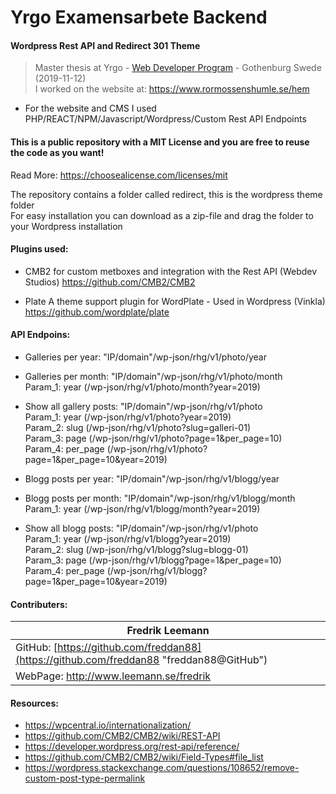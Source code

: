 # Yrgo Examensarbete Backend
#### Wordpress Rest API and Redirect 301 Theme

> Master thesis at Yrgo - [Web Developer Program](https://yrgo.se/utbildningar/media-och-kommunikation/webbutvecklare/) - Gothenburg Swede (2019-11-12)<br/>
> I worked on the website at: https://www.rormossenshumle.se/hem

- For the website and CMS I used PHP/REACT/NPM/Javascript/Wordpress/Custom Rest API Endpoints

#### This is a public repository with a MIT License and you are free to reuse the code as you want!
Read More:  https://choosealicense.com/licenses/mit

The repository contains a folder called redirect, this is the wordpress theme folder<br/>
For easy installation you can download as a zip-file and drag the folder to your Wordpress installation

#### Plugins used:

- CMB2 for custom metboxes and integration with the Rest API (Webdev Studios) https://github.com/CMB2/CMB2

- Plate A theme support plugin for WordPlate - Used in Wordpress (Vinkla) https://github.com/wordplate/plate

#### API Endpoins:

- Galleries per year: "IP/domain"/wp-json/rhg/v1/photo/year

- Galleries per month: "IP/domain"/wp-json/rhg/v1/photo/month<br/>
Param_1: year (/wp-json/rhg/v1/photo/month?year=2019)

- Show all gallery posts: "IP/domain"/wp-json/rhg/v1/photo<br/>
Param_1: year (/wp-json/rhg/v1/photo?year=2019)<br/>
Param_2: slug (/wp-json/rhg/v1/photo?slug=galleri-01)<br/>
Param_3: page (/wp-json/rhg/v1/photo?page=1&per_page=10)<br/>
Param_4: per_page (/wp-json/rhg/v1/photo?page=1&per_page=10&year=2019)

- Blogg posts per year: "IP/domain"/wp-json/rhg/v1/blogg/year

- Blogg posts per month: "IP/domain"/wp-json/rhg/v1/blogg/month<br/>
Param_1: year (/wp-json/rhg/v1/blogg/month?year=2019)

- Show all blogg posts: "IP/domain"/wp-json/rhg/v1/photo<br/>
Param_1: year (/wp-json/rhg/v1/blogg?year=2019)<br/>
Param_2: slug (/wp-json/rhg/v1/blogg?slug=blogg-01)<br/>
Param_3: page (/wp-json/rhg/v1/blogg?page=1&per_page=10)<br/>
Param_4: per_page (/wp-json/rhg/v1/blogg?page=1&per_page=10&year=2019)

#### Contributers:
| Fredrik Leemann
|----------------
| GitHub: [https://github.com/freddan88](https://github.com/freddan88 "freddan88@GitHub")
| WebPage: http://www.leemann.se/fredrik

#### Resources:
- https://wpcentral.io/internationalization/
- https://github.com/CMB2/CMB2/wiki/REST-API
- https://developer.wordpress.org/rest-api/reference/
- https://github.com/CMB2/CMB2/wiki/Field-Types#file_list
- https://wordpress.stackexchange.com/questions/108652/remove-custom-post-type-permalink